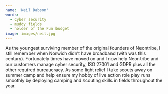 ```yaml
---
name: 'Neil Dabson'
words:
  - Cyber security
  - muddy fields
  - holder of the Fun budget
image: images/neil.jpg
---
```


As the youngest surviving member of the original founders of Neontribe, I still remember when Norwich didn’t have broadband (with was this century). Fortunately times have moved on and I now help Neontribe and our customers manage cyber security, ISO 27001 and GDPR plus all the other required bureaucracy. As some light relief I take scouts away on summer camp and help ensure my hobby of live action role play runs smoothly by deploying camping and scouting skills in fields throughout the year.
